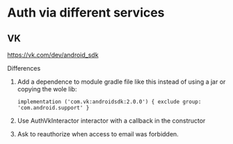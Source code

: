 # Auth via different services

## VK

https://vk.com/dev/android_sdk

Differences

1. Add a dependence to module gradle file like this instead of using a jar or copying the wole lib:
   
   `implementation ('com.vk:androidsdk:2.0.0') {
        exclude group: 'com.android.support'
    }`

2. Use AuthVkInteractor interactor with a callback in the constructor

3. Ask to reauthorize when access to email was forbidden.